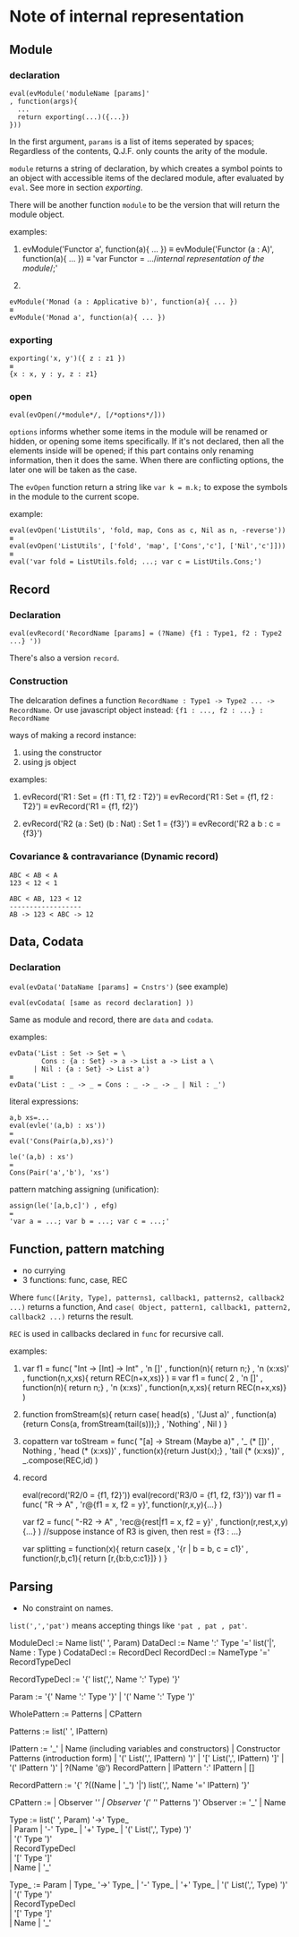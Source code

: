 # Note of internal representation







## Module

### declaration

```
eval(evModule('moduleName [params]'
, function(args){
  ...
  return exporting(...)({...})
}))
```

In the first argument, `params` is a list of items seperated by spaces;
Regardless of the contents, Q.J.F. only counts the arity of the module.

`module` returns a string of declaration, by which creates a symbol points to 
an object with accessible items of the declared module, after evaluated by `eval`.
See more in section *exporting*.

There will be another function `module` to be the version that will return the module object.

examples:

1.
    evModule('Functor a', function(a){ ... })
    ≡
    evModule('Functor (a : A)', function(a){ ... })
    ≡
    'var Functor = .../*internal representation of the module*/;'


2.

    evModule('Monad (a : Applicative b)', function(a){ ... })
    ≡
    evModule('Monad a', function(a){ ... })


### exporting

    exporting('x, y')({ z : z1 })
    ≡
    {x : x, y : y, z : z1}

### open

`eval(evOpen(/*module*/, [/*options*/]))`

`options` informs whether some items in the module will be renamed or hidden, 
or opening some items specifically. If it's not declared, 
then all the elements inside will be opened; if this part contains
only renaming information, then it does the same. 
When there are conflicting options, the later one will be taken as the case.

The `evOpen` function return a string like `var k = m.k;` to expose the symbols 
in the module to the current scope.


example:

    eval(evOpen('ListUtils', 'fold, map, Cons as c, Nil as n, -reverse'))
    ≡
    eval(evOpen('ListUtils', ['fold', 'map', ['Cons','c'], ['Nil','c']]))
    ≡
    eval('var fold = ListUtils.fold; ...; var c = ListUtils.Cons;')


















## Record

### Declaration

`eval(evRecord('RecordName [params] = (?Name) {f1 : Type1, f2 : Type2 ...} '))`

There's also a version `record`.

### Construction

The delcaration defines a function `RecordName : Type1 -> Type2 ... -> RecordName`.
Or use javascript object instead: `{f1 : ..., f2 : ...} : RecordName`


ways of making a record instance:

  1. using the constructor
  2. using js object

examples:

1.
    evRecord('R1 : Set = {f1 : T1, f2 : T2}')
    ≡
    evRecord('R1 : Set = {f1, f2 : T2}')
    ≡
    evRecord('R1 = {f1, f2}')

2.
    evRecord('R2 (a : Set) (b : Nat) : Set 1 = {f3}')
    ≡
    evRecord('R2 a b : c = {f3}')


### Covariance & contravariance (Dynamic record)


    ABC < AB < A
    123 < 12 < 1

    ABC < AB, 123 < 12
    ------------------
    AB -> 123 < ABC -> 12












## Data, Codata

### Declaration

`eval(evData('DataName [params] = Cnstrs')` (see example)

`eval(evCodata( [same as record declaration] ))`

Same as module and record, there are `data` and `codata`.


examples:

    evData('List : Set -> Set = \
            Cons : {a : Set} -> a -> List a -> List a \
          | Nil : {a : Set} -> List a')
    ≡
    evData('List : _ -> _ = Cons : _ -> _ -> _ | Nil : _')



literal expressions:

    a,b xs=...
    eval(evle('(a,b) : xs'))
    =
    eval('Cons(Pair(a,b),xs)')

    le('(a,b) : xs')
    =
    Cons(Pair('a','b'), 'xs')


pattern matching assigning (unification):

    assign(le('[a,b,c]') , efg)
    =
    'var a = ...; var b = ...; var c = ...;'









## Function, pattern matching

- no currying
- 3 functions: func, case, REC

Where
`func([Arity, Type], patterns1, callback1, patterns2, callback2 ...)`
returns a function,
And
`case( Object, pattern1, callback1, pattern2, callback2 ...)`
returns the result.

`REC` is used in callbacks declared in `func` for recursive call.

examples:

1.
    var f1 = 
      func( "Int -> [Int] -> Int"
      , 'n []'     , function(n){
                      return n;}
      , 'n (x:xs)' , function(n,x,xs){
                      return REC(n+x,xs)}
      )
    ≡
    var f1 = 
      func( 2
      , 'n []'     , function(n){
                      return n;}
      , 'n (x:xs)' , function(n,x,xs){
                      return REC(n+x,xs)}
      )

2.
    function fromStream(s){
      return case( head(s)
      , '(Just a)' , function(a){return Cons(a, fromStream(tail(s)));}
      , 'Nothing'  , Nil
      )
    }

3. copattern
    var toStream = 
      func( "[a] -> Stream (Maybe a)"
      , '_ (* [])'        , Nothing
      , 'head (* (x:xs))' , function(x){return Just(x);}
      , 'tail (* (x:xs))' , _.compose(REC,id)
      )

4. record

    eval(record('R2/0 = {f1, f2}'))
    eval(record('R3/0 = {f1, f2, f3}'))
    var f1 = 
      func( "R -> A"
      , 'r@{f1 = x, f2 = y}', function(r,x,y){...}
      )

    var f2 =
      func( "-R2 -> A"
      , 'rec@{rest|f1 = x, f2 = y}' , function(r,rest,x,y){...}
      )
    //suppose instance of R3 is given, then rest = {f3 : ...}

    var splitting = function(x){
      return case(x
             , '{r | b = b, c = c1}' , function(r,b,c1){ return [r,{b:b,c:c1}]}
             )
      }














## Parsing

* No constraint on names.

`list(',','pat')` means accepting things like `'pat , pat , pat'`.


ModuleDecl := Name list(' ', Param)
DataDecl   := Name ':' Type '=' list('|', Name : Type )
CodataDecl := RecordDecl
RecordDecl := NameType '=' RecordTypeDecl

RecordTypeDecl := '{' list(',', Name ':' Type) '}'


Param  :=  '{' Name ':' Type '}'
        |  '(' Name ':' Type ')'


WholePattern := Patterns | CPattern

Patterns := list(' ', IPattern)

IPattern := '_'
         | Name                           (including variables and constructors)
         | Constructor Patterns           (introduction form)
         | '(' List(',', IPattern) ')'
         | '[' List(',', IPattern) ']'
         | '(' IPattern ')'
         | ?(Name '@') RecordPattern
         | IPattern ':' IPattern
         | []

RecordPattern := '{' ?((Name | '_') '|') list(',', Name '=' IPattern) '}'


CPattern :=
          | Observer '*'
          | Observer '(' '*' Patterns ')'
Observer := '_'
          | Name


Type := list(' ', Param) '->' Type_  
      | Param
      | '-' Type_
      | '+' Type_
      | '(' List(',', Type) ')'  
      | '(' Type ')'             
      | RecordTypeDecl           
      | '[' Type ']'             
      | Name
      | '_'              


Type_ := Param
      | Type_ '->' Type_
      | '-' Type_
      | '+' Type_
      | '(' List(',', Type) ')'  
      | '(' Type ')'             
      | RecordTypeDecl           
      | '[' Type ']'             
      | Name
      | '_'






